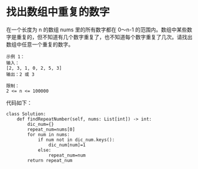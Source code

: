 
# 找出数组中重复的数字

在一个长度为 n 的数组 nums 里的所有数字都在 0～n-1 的范围内。数组中某些数字是重复的，但不知道有几个数字重复了，也不知道每个数字重复了几次。请找出数组中任意一个重复的数字。

```
示例 1：
输入：
[2, 3, 1, 0, 2, 5, 3]
输出：2 或 3 
 
限制：
2 <= n <= 100000
```

代码如下：
```
class Solution:
    def findRepeatNumber(self, nums: List[int]) -> int:
        dic_num={}
        repeat_num=nums[0]
        for num in nums:
            if num not in dic_num.keys():
                dic_num[num]=1
            else:
                repeat_num=num
        return repeat_num
```